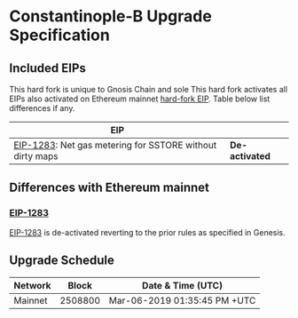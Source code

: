 # Constantinople-B Upgrade Specification

## Included EIPs

This hard fork is unique to Gnosis Chain and sole
This hard fork activates all EIPs also activated on Ethereum mainnet [hard-fork EIP](https://eips.ethereum.org/EIPS/eip-1013).
Table below list differences if any.

| EIP |  |
| - | - |
| [EIP-1283](https://eips.ethereum.org/EIPs/eip-1283): Net gas metering for SSTORE without dirty maps | **De-activated** |

## Differences with Ethereum mainnet

### [EIP-1283](https://eips.ethereum.org/EIPs/eip-1283)

[EIP-1283](https://eips.ethereum.org/EIPs/eip-1283) is de-activated reverting to the prior rules as specified in Genesis.

## Upgrade Schedule

| Network | Block   | Date & Time (UTC)             | 
| ------- | ------- | ----------------------------- | 
| Mainnet | 2508800 | Mar-06-2019 01:35:45 PM +UTC  | 


